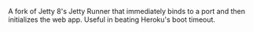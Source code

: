 A fork of Jetty 8's Jetty Runner that immediately binds to a port and then initializes the web app. Useful in beating Heroku's boot timeout.